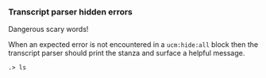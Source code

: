 
### Transcript parser hidden errors

Dangerous scary words!

When an expected error is not encountered in a `ucm:hide:all` block
then the transcript parser should print the stanza
and surface a helpful message.

```ucm:hide:all:error
.> ls
```
